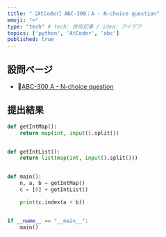 ```yaml
---
title: "［AtCoder］ABC-300｜A - N-choice question"
emoji: "⌨️"
type: "tech" # tech: 技術記事 / idea: アイデア
topics: ['python', 'AtCoder', 'abc']
published: true
---
```


## 設問ページ

- 🔗[ABC-300 A - N-choice question](https://atcoder.jp/contests/abc300/tasks/abc300_a)

## 提出結果

```python
def getIntMap():
    return map(int, input().split())


def getIntList():
    return list(map(int, input().split()))


def main():
    n, a, b = getIntMap()
    c = [0] + getIntList()

    print(c.index(a + b))


if __name__ == "__main__":
    main()
```
